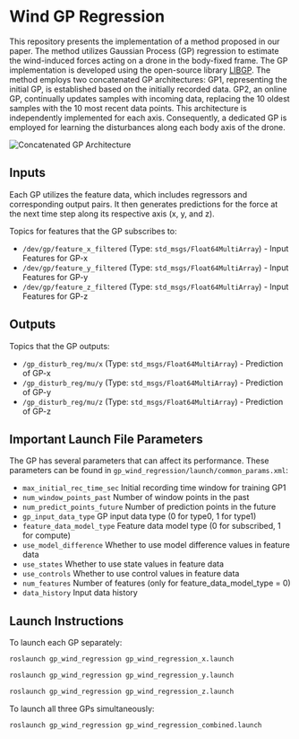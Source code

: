 # Wind GP Regression

This repository presents the implementation of a method proposed in our paper. The method utilizes Gaussian Process (GP) regression to estimate the wind-induced forces acting on a drone in the body-fixed frame. The GP implementation is developed using the open-source library [LIBGP](https://github.com/mblum/libgp). The method employs two concatenated GP architectures: GP1, representing the initial GP, is established based on the initially recorded data. GP2, an online GP, continually updates samples with incoming data, replacing the 10 oldest samples with the 10 most recent data points. This architecture is independently implemented for each axis. Consequently, a dedicated GP is employed for learning the disturbances along each body axis of the drone.


![Concatenated GP Architecture](gp_wind_regression/conc_GP.png)

## Inputs

Each GP utilizes the feature data, which includes regressors and corresponding output pairs. It then generates predictions for the force at the next time step along its respective axis (x, y, and z).

Topics for features that the GP subscribes to:

- `/dev/gp/feature_x_filtered` (Type: `std_msgs/Float64MultiArray`) - Input Features for GP-x
- `/dev/gp/feature_y_filtered` (Type: `std_msgs/Float64MultiArray`) - Input Features for GP-y
- `/dev/gp/feature_z_filtered` (Type: `std_msgs/Float64MultiArray`) - Input Features for GP-z

## Outputs

Topics that the GP outputs:

- `/gp_disturb_reg/mu/x` (Type: `std_msgs/Float64MultiArray`) - Prediction of GP-x
- `/gp_disturb_reg/mu/y` (Type: `std_msgs/Float64MultiArray`) - Prediction of GP-y
- `/gp_disturb_reg/mu/z` (Type: `std_msgs/Float64MultiArray`) - Prediction of GP-z

## Important Launch File Parameters

The GP has several parameters that can affect its performance. These parameters can be found in `gp_wind_regression/launch/common_params.xml`:

- `max_initial_rec_time_sec` Initial recording time window for training GP1
- `num_window_points_past` Number of window points in the past
- `num_predict_points_future` Number of prediction points in the future
- `gp_input_data_type` GP input data type (0 for type0, 1 for type1)
- `feature_data_model_type` Feature data model type (0 for subscribed, 1 for compute)
- `use_model_difference` Whether to use model difference values in feature data
- `use_states` Whether to use state values in feature data
- `use_controls` Whether to use control values in feature data
- `num_features` Number of features (only for feature_data_model_type = 0)
- `data_history` Input data history


## Launch Instructions

To launch each GP separately:
```bash
roslaunch gp_wind_regression gp_wind_regression_x.launch
```

```bash
roslaunch gp_wind_regression gp_wind_regression_y.launch
```
```bash
roslaunch gp_wind_regression gp_wind_regression_z.launch
```

To launch all three GPs simultaneously:

```bash
roslaunch gp_wind_regression gp_wind_regression_combined.launch
```



